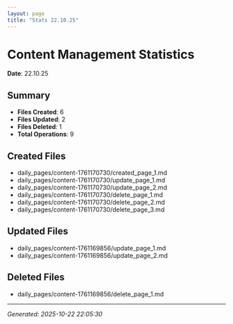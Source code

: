 ```yaml
---
layout: page
title: "Stats 22.10.25"
---
```


# Content Management Statistics

**Date**: 22.10.25

## Summary

- **Files Created**: 6
- **Files Updated**: 2  
- **Files Deleted**: 1
- **Total Operations**: 9

## Created Files

- daily_pages/content-1761170730/created_page_1.md
- daily_pages/content-1761170730/update_page_1.md
- daily_pages/content-1761170730/update_page_2.md
- daily_pages/content-1761170730/delete_page_1.md
- daily_pages/content-1761170730/delete_page_2.md
- daily_pages/content-1761170730/delete_page_3.md

## Updated Files

- daily_pages/content-1761169856/update_page_1.md
- daily_pages/content-1761169856/update_page_2.md

## Deleted Files

- daily_pages/content-1761169856/delete_page_1.md

---
*Generated: 2025-10-22 22:05:30*
